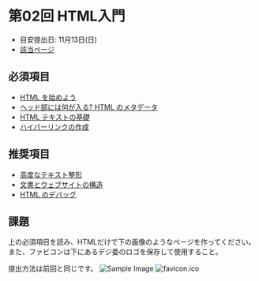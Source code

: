 # 第02回 HTML入門
- 目安提出日: 11月13日(日)
- [該当ページ](https://developer.mozilla.org/ja/docs/Learn/HTML/Introduction_to_HTML)

## 必須項目
- [HTML を始めよう](https://developer.mozilla.org/ja/docs/Learn/HTML/Introduction_to_HTML/Getting_started)
- [ヘッド部には何が入る? HTML のメタデータ](https://developer.mozilla.org/ja/docs/Learn/HTML/Introduction_to_HTML/The_head_metadata_in_HTML)
- [HTML テキストの基礎](https://developer.mozilla.org/ja/docs/Learn/HTML/Introduction_to_HTML/HTML_text_fundamentals)
- [ハイパーリンクの作成](https://developer.mozilla.org/ja/docs/Learn/HTML/Introduction_to_HTML/Creating_hyperlinks)

## 推奨項目
- [高度なテキスト整形](https://developer.mozilla.org/ja/docs/Learn/HTML/Introduction_to_HTML/Advanced_text_formatting)
- [文書とウェブサイトの構造](https://developer.mozilla.org/ja/docs/Learn/HTML/Introduction_to_HTML/Document_and_website_structure)
- [HTML のデバッグ](https://developer.mozilla.org/ja/docs/Learn/HTML/Introduction_to_HTML/Debugging_HTML)

## 課題
上の必須項目を読み、HTMLだけで下の画像のようなページを作ってください。また、ファビコンは下にあるデジ委のロゴを保存して使用すること。

提出方法は前回と同じです。
![Sample Image](https://user-images.githubusercontent.com/83213179/198302844-e97f817a-2a9d-4bec-933b-7ba5eafaa1a9.png)
![favicon.ico](https://user-images.githubusercontent.com/83213179/198303046-88f85fff-516d-49a8-974f-537d03cd6e32.png)
